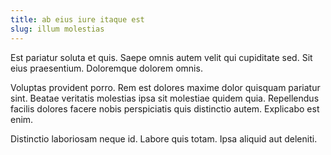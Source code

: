 ```yaml
---
title: ab eius iure itaque est
slug: illum molestias
---
```


Est pariatur soluta et quis. Saepe omnis autem velit qui cupiditate sed. Sit eius praesentium. Doloremque dolorem omnis.

Voluptas provident porro. Rem est dolores maxime dolor quisquam pariatur sint. Beatae veritatis molestias ipsa sit molestiae quidem quia. Repellendus facilis dolores facere nobis perspiciatis quis distinctio autem. Explicabo est enim.

Distinctio laboriosam neque id. Labore quis totam. Ipsa aliquid aut deleniti.
